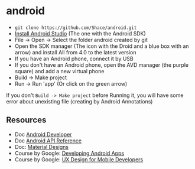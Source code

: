 android
=======


- `git clone https://github.com/Shace/android.git`
- [Install Android Studio](https://developer.android.com/sdk/installing/studio.html) (The one with the Android SDK)
- File -> Open -> Select the folder android created by git
- Open the SDK manager (The icon with the Droid and a blue box with an arrow) and install All from 4.0 to the latest version
- If you have an Android phone, connect it by USB
- If you don't have an Android phone, open the AVD manager (the purple square) and add a new virtual phone
- Build -> Make project
- Run -> Run 'app' (Or click on the green arrow)

If you don't `Build -> Make project` before Running it, you will have some error about unexisting file (creating by Android Annotations)


## Resources

* Doc [Android Developer](https://developer.android.com/index.html)
* Doc [Android API Reference](https://developer.android.com/reference/packages.html)
* Doc: [Material Designs](http://www.google.com/design/spec/material-design/introduction.html)
* Course by Google: [Developing Android Apps](https://www.udacity.com/course/viewer#!/c-ud853/l-1395568821/m-1643858568)
* Course by Google: [UX Design for Mobile Developers](https://www.udacity.com/course/viewer#!/c-ud849/l-1613818915/e-1581848542/m-1581848543)
